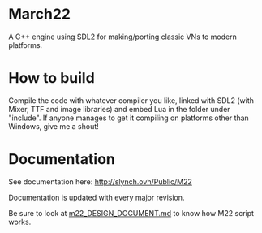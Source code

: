 # March22
A C++ engine using SDL2 for making/porting classic VNs to modern platforms. 

# How to build
Compile the code with whatever compiler you like, linked with SDL2 (with Mixer, TTF and image libraries) and embed Lua in the folder under "include". If anyone manages to get it compiling on platforms other than Windows, give me a shout!

# Documentation
See documentation here: http://slynch.ovh/Public/M22

Documentation is updated with every major revision.

Be sure to look at [m22_DESIGN_DOCUMENT.md](https://github.com/Slynchy/March22/blob/master/m22_DESIGN_DOCUMENT.md "m22_DESIGN_DOCUMENT.md") to know how M22 script works.

